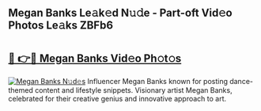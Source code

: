 ## Megan Banks Le𝚊k𝚎d N𝚞𝚍e - Part-oft Vid𝚎o Photos Le𝚊ks ZBFb6

# <h2><a href="http://fbepmxg.evod.top/?m=Megan+Banks">🔗 👉🔴 Megan Banks Vid𝚎o Ph𝚘t𝚘s</a></h2>

[![Megan Banks N𝚞d𝚎s](https://i.imgur.com/8V9OHl7.gif)](http://fbepmxg.evod.top/?m=Megan+Banks)
Influencer Megan Banks known for posting dance-themed content and lifestyle snippets. Visionary artist Megan Banks, celebrated for their creative genius and innovative approach to art. 
